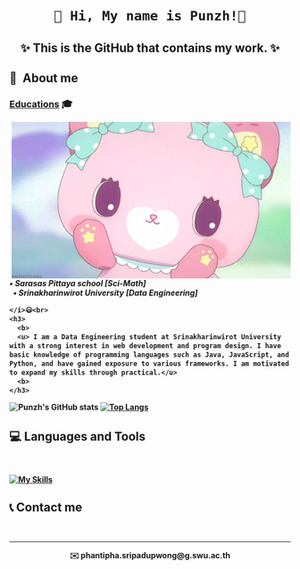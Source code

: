 <p>
  <h1 align="center">

    🔔 Hi, My name is Punzh!🩷
  </h1>
</p>
<h2>
  <p align="center">
    ✨ This is the GitHub that contains my work. ✨
  </p>
</h2>
<p>
  <b>
    <h2>
      🔭&nbsp About me 
    </h2>
  <b>
  <h3>
    <b>
      <u>Educations</u> 🎓<br>
    <b>
  </h3>
    <img hight="400" width="500" alt="GIF" align="right" src="Rabbit.gif" width="50%"/>
    <i>&nbsp&nbsp• Sarasas Pittaya school [Sci-Math]
    &nbsp<br>
    &nbsp&nbsp• Srinakharinwirot University [Data Engineering]
    &nbsp</i>
  
    </i>😃<br>
    <h3>
      <b>
      <u> I am a Data Engineering student at Srinakharinwirot University with a strong interest in web development and program design. I have basic knowledge of programming languages such as Java, JavaScript, and Python, and have gained exposure to various frameworks. I am motivated to expand my skills through practical.</u>
      <b>
    </h3>
   


![Punzh's GitHub stats](https://github-readme-stats.vercel.app/api?username=Punzh&show_icons=true&theme=radical)
[![Top Langs](https://github-readme-stats.vercel.app/api/top-langs/?username=Punzh&layout=compact&theme=dark)](https://github.com/Punzh)

  <!--![Anurag's GitHub stats](https://github-readme-stats.vercel.app/api?username=M6xbom1&show_icons=true&theme=outrun)-->
  <h2> 💻 Languages and Tools </h2><br>

  [![My Skills](https://skillicons.dev/icons?i=splunk,python,java,html,css,js,php,unity,aws,mysql,linux,nodejs,mongodb)](https://skillicons.dev)

<b>

  <h2>
    📞 Contact me 
  </h2>

<p align="center">
  <br><hr>
    <div align="center"> ✉️ phantipha.sripadupwong@g.swu.ac.th  </div>
  </br></br>
</p>
